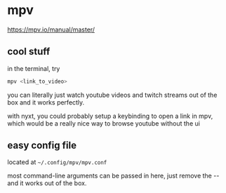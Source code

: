 # mpv

https://mpv.io/manual/master/

## cool stuff

in the terminal, try 

```bash
mpv <link_to_video>
```

you can literally just watch youtube videos and twitch streams out of the box and it works perfectly.

with nyxt, you could probably setup a keybinding to open a link in mpv, which would be a really nice way to 
browse youtube without the ui

## easy config file

located at `~/.config/mpv/mpv.conf`

most command-line arguments can be passed in here, just 
remove the -- and it works out of the box.
